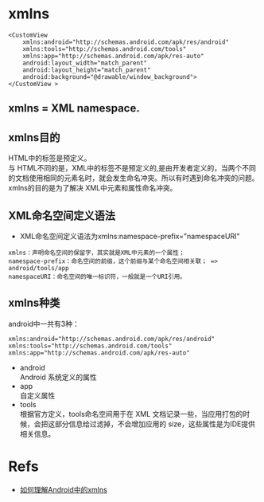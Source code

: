 # xmlns

```
<CustomView 
    xmlns:android="http://schemas.android.com/apk/res/android"
    xmlns:tools="http://schemas.android.com/tools"
    xmlns:app="http://schemas.android.com/apk/res-auto"
    android:layout_width="match_parent"
    android:layout_height="match_parent"
    android:background="@drawable/window_background">
</CustomView >

```

## xmlns = XML namespace.   

## xmlns目的
HTML中的标签是预定义。   
与 HTML不同的是，XML中的标签不是预定义的,是由开发者定义的，当两个不同的文档使用相同的元素名时，就会发生命名冲突。所以有时遇到命名冲突的问题。  
xmlns的目的是为了解决 XML中元素和属性命名冲突。

## XML命名空间定义语法
- XML命名空间定义语法为xmlns:namespace-prefix="namespaceURI"
```
xmlns：声明命名空间的保留字，其实就是XML中元素的一个属性；
namespace-prefix：命名空间的前缀，这个前缀与某个命名空间相关联； => android/tools/app
namespaceURI：命名空间的唯一标识符，一般就是一个URI引用。

```

## xmlns种类
android中一共有3种：

```
xmlns:android="http://schemas.android.com/apk/res/android"
xmlns:tools="http://schemas.android.com/tools"
xmlns:app="http://schemas.android.com/apk/res-auto"
```

- android   
Android 系统定义的属性
- app  
自定义属性
- tools  
根据官方定义，tools命名空间用于在 XML    文档记录一些，当应用打包的时候，会把这部分信息给过滤掉，不会增加应用的    size，这些属性是为IDE提供相关信息。  

# Refs
- [如何理解Android中的xmlns](https://www.jianshu.com/p/6fcaffaeffd2)